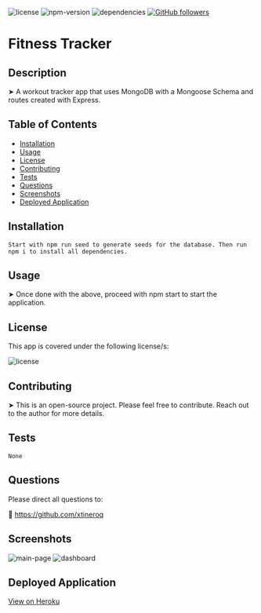 ![license](https://img.shields.io/badge/license-ISC-brightgreen)
![npm-version](https://img.shields.io/npm/v/npm?color=orange)
![dependencies](https://img.shields.io/david/xtineroq/cr-hw17-fitness-tracker?color=blue)
[![GitHub followers](https://img.shields.io/github/followers/xtineroq.svg?style=social&label=Followers)](https://github.com/xtineroq?tab=followers)

# Fitness Tracker

## Description
➤ A workout tracker app that uses MongoDB with a Mongoose Schema and routes created with Express.

## Table of Contents
* [Installation](#installation)
* [Usage](#usage)
* [License](#license)
* [Contributing](#contributing)
* [Tests](#tests)
* [Questions](#questions)
* [Screenshots](#screenshots)
* [Deployed Application](#deployed-application)

## Installation
```
Start with npm run seed to generate seeds for the database. Then run npm i to install all dependencies.
```

## Usage
➤  Once done with the above, proceed with npm start to start the application.

## License
This app is covered under the following license/s:

![license](https://img.shields.io/badge/license-ISC-brightgreen)

## Contributing
➤ This is an open-source project. Please feel free to contribute. Reach out to the author for more details.

## Tests
```
None
```

## Questions
Please direct all questions to:

👤 https://github.com/xtineroq


## Screenshots
![main-page](./public/assets/home.png)
![dashboard](./public/assets/dashboard.png)

## Deployed Application
[View on Heroku](https://nameless-thicket-04347.herokuapp.com/)
